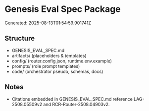 # Genesis Eval Spec Package
Generated: 2025-08-13T01:54:59.901741Z

## Structure
- GENESIS_EVAL_SPEC.md
- artifacts/ (placeholders & templates)
- config/ (router.config.json, runtime.env.example)
- prompts/ (role prompt templates)
- code/ (orchestrator pseudo, schemas, docs)

## Notes
- Citations embedded in GENESIS_EVAL_SPEC.md reference LAG-2508.05509v2 and RCR-Router-2508.04903v2.
